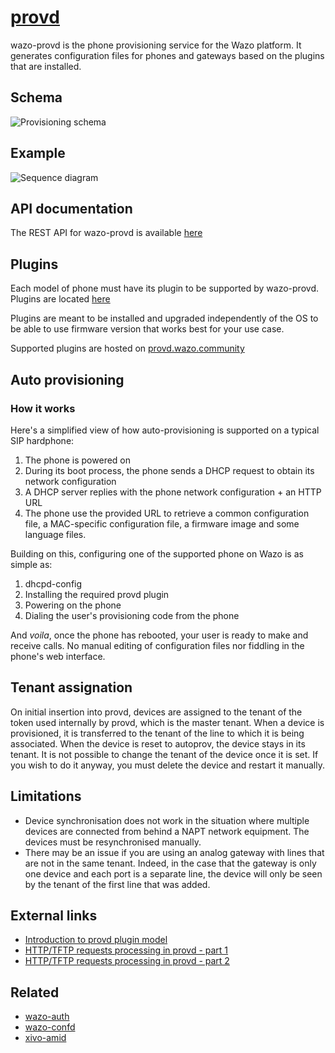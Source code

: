 # [provd](https://github.com/wazo-pbx/wazo-provd)

wazo-provd is the phone provisioning service for the Wazo platform. It generates configuration files for phones and gateways based on the plugins that are installed.

## Schema

![Provisioning schema](diagram.svg)

## Example

![Sequence diagram](sequence-diagram.svg)

## API documentation

The REST API for wazo-provd is available [here](http://developers.wazo.io/api/provisionning.html)

## Plugins

Each model of phone must have its plugin to be supported by wazo-provd. Plugins are located [here](https://github.com/wazo-pbx/wazo-provd-plugins)

Plugins are meant to be installed and upgraded independently of the OS to be able to use firmware version that works best for your use case.

Supported plugins are hosted on [provd.wazo.community](http://provd.wazo.community/plugins/1/stable/)

## Auto provisioning

### How it works

Here's a simplified view of how auto-provisioning is supported on a typical SIP hardphone:

1. The phone is powered on
2. During its boot process, the phone sends a DHCP request to obtain its network configuration
3. A DHCP server replies with the phone network configuration + an HTTP URL
4. The phone use the provided URL to retrieve a common configuration file, a
   MAC-specific configuration file, a firmware image and some language files.

Building on this, configuring one of the supported phone on Wazo is as simple as:

1. dhcpd-config
2. Installing the required provd plugin
3. Powering on the phone
4. Dialing the user's provisioning code from the phone

And *voila*, once the phone has rebooted, your user is ready to make and receive calls.
No manual editing of configuration files nor fiddling in the phone's web interface.

## Tenant assignation

On initial insertion into provd, devices are assigned to the tenant of the token used internally by
provd, which is the master tenant. When a device is provisioned, it is transferred to the tenant of
the line to which it is being associated. When the device is reset to autoprov, the device stays in
its tenant. It is not possible to change the tenant of the device once it is set. If you wish to do
it anyway, you must delete the device and restart it manually.

## Limitations

* Device synchronisation does not work in the situation where multiple devices are connected from
  behind a NAPT network equipment. The devices must be resynchronised manually.
* There may be an issue if you are using an analog gateway with lines that are not in the same
  tenant. Indeed, in the case that the gateway is only one device and each port is a separate line,
  the device will only be seen by the tenant of the first line that was added.

## External links

* [Introduction to provd plugin model](http://blog.wazo.community/introduction-to-the-plugin-model-of-the-new-provisioning-server.html)
* [HTTP/TFTP requests processing in provd - part 1](http://blog.wazo.community/httptftp-requests-processing-in-provd-part-1.html)
* [HTTP/TFTP requests processing in provd - part 2](http://blog.wazo.community/httptftp-requests-processing-in-provd-part-2.html)

## Related

* [wazo-auth](authentication.html)
* [wazo-confd](configuration.html)
* [xivo-amid](amid.html)
